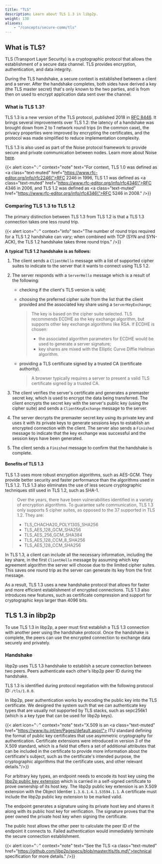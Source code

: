 ```yaml
---
title: "TLS"
description: Learn about TLS 1.3 in libp2p.
weight: 130
aliases:
    - "/concepts/secure-comm/tls"
---
```


## What is TLS?

TLS (Transport Layer Security) is a cryptographic protocol that allows the establishment
of a secure data channel.  TLS provides encryption, authentication,
and data integrity.

During the TLS handshake, a secure context is established between a client
and a server. After the handshake completes, both sides have derived a key
(the TLS master secret) that's only known to the two parties, and is from then
on used to encrypt application data sent over the channel.

### What is TLS 1.3?

TLS 1.3 is a new version of the TLS protocol, published 2018 in
[RFC 8446](https://www.rfc-editor.org/rfc/rfc8446). It brings several
improvements over TLS 1.2: the latency of a handshake was brought
down from 2 to 1 network round trips (in the common case), the privacy
properties were improved by encrypting the certificates, and the protocol
was made simplified to reduce implementation complexity.

TLS 1.3 is also used as part of the Noise protocol framework to provide secure
and private communication between nodes. Learn more about Noise [here](noise).

{{< alert icon="💡" context="note" text="For context, TLS 1.0 was defined as <a class=\"text-muted\" href=\"https://www.rfc-editor.org/info/rfc2246\">RFC 2246</a> in 1996, TLS 1.1 was  defined as <a class=\"text-muted\" href=\"https://www.rfc-editor.org/info/rfc4346\">RFC 4346</a> in 2006, and TLS 1.2 was defined as <a class=\"text-muted\" href=\"https://www.rfc-editor.org/info/rfc4346\">RFC 5246</a> in 2008." />}}

### Comparing TLS 1.3 to TLS 1.2

The primary distinction between TLS 1.3 from TLS 1.2 is that a TLS 1.3 connection takes
one less round trip.

{{< alert icon="💡" context="info" text="The number of round trips required for a TLS 1.2 handshake can vary; when combined with TCP (SYN and SYN-ACK), the TLS 1.2 handshake takes three round trips." />}}

**A typical TLS 1.2 handshake is as follows:**

1. The client sends a `ClientHello` message with a list of supported cipher suites to
   indicate to the server that it wants to connect using TLS 1.2.

2. The server responds with a `ServerHello` message which is a result of the following:
   - checking if the client's TLS version is valid;
   - choosing the preferred cipher suite from the list that the client provided and the
     associated key share using a `ServerKeyExchange`;
     > The key is based on the cipher suite selected. TLS recommends ECDHE as the key exchange
     > algorithm, but supports other key exchange algorithms like RSA.
     > If ECDHE is chosen:
     >
     > - the associated algorithm parameters for ECDHE would be used to generate a server signature;
     > - key shares are mixed with the Elliptic Curve Diffie Hellman algorithm.

   - providing a TLS certificate signed by a trusted CA (certificate authority).
     > A browser typically requires a server to present a valid TLS certificate signed by a trusted CA.

3. The client verifies the server's certificate and generates a premaster secret key, which
   is used to encrypt the data being transferred. The client encrypts the secret key with the
   server's public key (using the cipher suite) and sends a `ClientKeyExchange` message to the
   server.

4. The server decrypts the premaster secret key using its private key and uses it with its
   private keys to generate sessions keys to establish an encrypted connection with the client.
   The server also sends a `Finished` message to indicate that the key exchange was successful
   and the session keys have been generated.

5. The client sends a `Finished` message to confirm that the handshake is complete.

#### Benefits of TLS 1.3

TLS 1.3 uses more robust encryption algorithms, such as AES-GCM. They provide
better security and faster performance than the algorithms used in TLS 1.2. TLS 1.3
also eliminates the use of less secure cryptographic techniques still used in TLS 1.2,
such as SHA-1.

  > Over the years, there have been vulnerabilities identified in a variety of encryption
  > algorithms. To guarantee safe communication, TLS 1.3 only supports
  > 5 cipher suites, as opposed to the 37 supported in TLS 1.2. They are:
  >
  > - TLS_CHACHA20_POLY1305_SHA256
  > - TLS_AES_128_GCM_SHA256
  > - TLS_AES_256_GCM_SHA384
  > - TLS_AES_128_CCM_8_SHA256
  > - TLS_AES_128_CCM_SHA256

In TLS 1.3, a client can include all the necessary information, including the key share,
in the first `ClientHello` message by assuming which key agreement algorithm the
server will choose due to the limited cipher suites. This saves one round trip as the server
can generate its key from the first message.

As a result, TLS 1.3 uses a new handshake protocol that allows for faster and more efficient
establishment of encrypted connections. TLS 1.3 also introduces new features, such as
certificate compression and support for cryptographic keys larger than 4096 bits.

## TLS 1.3 in libp2p

To use TLS 1.3 in libp2p, a peer must first establish a TLS 1.3 connection with another peer
using the handshake protocol. Once the handshake is complete, the peers can use the encrypted
connection to exchange data securely and privately.

### Handshake

libp2p uses TLS 1.3 handshake to establish a secure connection between two peers. 
Peers authenticate each other’s libp2p peer ID during the handshake.

TLS 1.3 is identified during protocol negotiation with the following protocol
ID: `/tls/1.0.0`.

In libp2p, peer authentication works by encoding the public key into the TLS certificate.
We designed the system such that we can authenticate key types that are usually not
supported by TLS stacks, such as sepc256k1 (which is a key type that can be used for
libp2p keys).

{{< alert icon="💡" context="note" text="X.509 is an <a class=\"text-muted\" href=\"https://www.itu.int/en/Pages/default.aspx\"> ITU</a> standard defining the format of public key certificates that use asymmetric cryptography for authentication. Certificate extensions were introduced in version 3 of the X.509 standard, which is a field that offers a set of additional attributes that can be included in the certificate to provide more information about the certificate's subject, such as the certificate's intended purpose, the cryptographic algorithms that the certificate uses, and other relevant details."/>}}

For arbitrary key types, an endpoint needs to encode its host key using the
[libp2p public key extension](https://github.com/libp2p/specs/blob/master/tls/tls.md#libp2p-public-key-extension)
which is carried in a self-signed certificate to prove ownership of its host key.
The libp2p public key extension is an X.509 extension with the Object Identier
`1.3.6.1.4.1.53594.1.1`. A certificate must include the libp2p public key extension
to be marked valid.

The endpoint generates a signature using its private host key and shares it along with
its public host key for verification. The signature proves that the peer owned
the private host key when signing the certificate.

The public host allows the other peer to calculate the peer ID of the endpoint it
connects to. Failed authentication would immediately terminate the secure connection
establishment.

{{< alert icon="💡" context="note" text="See the TLS <a class=\"text-muted\" href=\"https://github.com/libp2p/specs/blob/master/tls/tls.md\">technical specification</a> for more details." />}}
